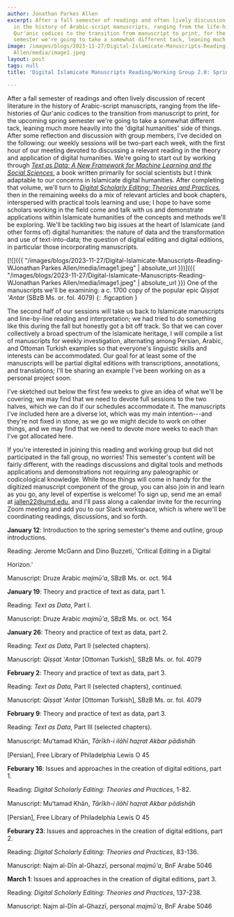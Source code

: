 ```yaml
---
author: Jonathan Parkes Allen
excerpt: After a fall semester of readings and often lively discussion of recent literature
  in the history of Arabic-script manuscripts, ranging from the life-histories of
  Qur'anic codices to the transition from manuscript to print, for the upcoming spring
  semester we're going to take a somewhat different tack, leaning much more heavily...
image: /images/blogs/2023-11-27/Digital-Islamicate-Manuscripts-Reading-WJonathan Parkes
  Allen/media/image1.jpeg
layout: post
tags: null
title: 'Digital Islamicate Manuscripts Reading/Working Group 2.0: Spring 2024'

---
```

After a fall semester of readings and often lively discussion of recent literature in the history of Arabic-script manuscripts, ranging from the life-histories of Qur'anic codices to the transition from manuscript to print, for the upcoming spring semester we're going to take a somewhat different tack, leaning much more heavily into the 'digital humanities' side of things. After some reflection and discussion with group members, I've decided on the following: our weekly sessions will be two-part each week, with the first hour of our meeting devoted to discussing a relevant reading in the theory and application of digital humanities. We're going to start out by working through [*Text as Data: A New Framework for Machine Learning and the Social Sciences*,](https://press.princeton.edu/books/paperback/9780691207551/text-as-data) a book written primarily for social scientists but I think adaptable to our concerns in Islamicate digital humanities. After completing that volume, we'll turn to *[Digital Scholarly Editing: Theories and Practices](https://www.openbookpublishers.com/books/10.11647/obp.0095),* then in the remaining weeks do a mix of relevant articles and book chapters, interspersed with practical tools learning and use; I hope to have some scholars working in the field come and talk with us and demonstrate applications within Islamicate humanities of the concepts and methods we'll be exploring. We'll be tackling two big issues at the heart of Islamicate (and other forms of) digital humanities: the nature of data and the transformation and use of text-into-data; the question of digital editing and digital editions, in particular those incorporating manuscripts.

[![]({{ "/images/blogs/2023-11-27/Digital-Islamicate-Manuscripts-Reading-WJonathan Parkes Allen/media/image1.jpeg" | absolute_url }})]({{ "/images/blogs/2023-11-27/Digital-Islamicate-Manuscripts-Reading-WJonathan Parkes Allen/media/image1.jpeg" | absolute_url }})
One of the manuscripts we'll be examining: a c. 1700 copy of the popular epic *Qiṣṣat ʽAntar* (SBzB Ms. or. fol. 4079)
{: .figcaption }

The second half of our sessions will take us back to Islamicate manuscripts and line-by-line reading and interpretation; we had tried to do something like this during the fall but honestly got a bit off track. So that we can cover collectively a broad spectrum of the Islamicate heritage, I will compile a list of manuscripts for weekly investigation, alternating among Persian, Arabic, and Ottoman Turkish examples so that everyone's linguistic skills and interests can be accommodated. Our goal for at least some of the manuscripts will be partial digital editions with transcriptions, annotations, and translations; I'll be sharing an example I've been working on as a personal project soon.

I've sketched out below the first few weeks to give an idea of what we'll be covering; we may find that we need to devote full sessions to the two halves, which we can do if our schedules accommodate it. The manuscripts I've included here are a diverse lot, which was my main intention---and they're not fixed in stone, as we go we might decide to work on other things, and we may find that we need to devote more weeks to each than I've got allocated here.

If you're interested in joining this reading and working group but did not participated in the fall group, no worries! This semester's content will be fairly different, with the readings discussions and digital tools and methods applications and demonstrations not requiring any paleographic or codicological knowledge. While those things will come in handy for the digitized manuscript component of the group, you can also join in and learn as you go, any level of expertise is welcome! To sign up, send me an email at <jallen22@umd.edu>, and I'll pass along a calendar invite for the recurring Zoom meeting and add you to our Slack workspace, which is where we'll be coordinating readings, discussions, and so forth.

**January 12**: Introduction to the spring semester's theme and outline, group introductions.

Reading: Jerome McGann and Dino Buzzeti, 'Critical Editing in a Digital

Horizon.'

Manuscript: Druze Arabic *majmū'a*, SBzB Ms. or. oct. 164

**January 19**: Theory and practice of text as data, part 1.

Reading: *Text as Data*, Part I.

Manuscript: Druze Arabic *majmū'a*, SBzB Ms. or. oct. 164

**January 26**: Theory and practice of text as data, part 2.

Reading: *Text as Data*, Part II (selected chapters).

Manuscript: *Qiṣṣat ʽAntar* \[Ottoman Turkish\], SBzB Ms. or. fol. 4079

**February 2**: Theory and practice of text as data, part 3.

Reading: *Text as Data,* Part II (selected chapters), continued.

Manuscript: *Qiṣṣat ʽAntar* \[Ottoman Turkish\], SBzB Ms. or. fol. 4079

**February 9**: Theory and practice of text as data, part 3.

Reading: *Text as Data*, Part III (selected chapters).

Manuscript: Muʻtamad Khān, *Tārīkh-i ilāhī haz̤rat Akbar pādishāh*

\[Persian\], Free Library of Philadelphia Lewis O 45

**Feburary 16**: Issues and approaches in the creation of digital editions, part 1.

Reading: *Digital Scholarly Editing: Theories and Practices*, 1-82.

Manuscript: Muʻtamad Khān, *Tārīkh-i ilāhī haz̤rat Akbar pādishāh*

\[Persian\], Free Library of Philadelphia Lewis O 45

**Feburary 23**: Issues and approaches in the creation of digital editions, part 2.

Reading: *Digital Scholarly Editing: Theories and Practices*, 83-136.

Manuscript: Najm al-Dīn al-Ghazzī, personal *majmū'a*, BnF Arabe 5046

**March 1**: Issues and approaches in the creation of digital editions, part 3.

Reading: *Digital Scholarly Editing: Theories and Practices*, 137-238.

Manuscript: Najm al-Dīn al-Ghazzī, personal *majmū'a*, BnF Arabe 5046

